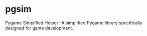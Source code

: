 # pgsim
Pygame Simplified Helper  -A simplified Pygame library specifically designed for game development.
